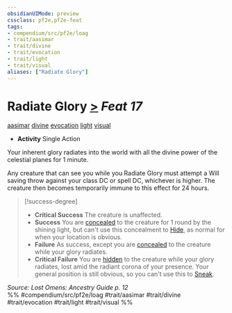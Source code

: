 ```yaml
---
obsidianUIMode: preview
cssclass: pf2e,pf2e-feat
tags:
- compendium/src/pf2e/loag
- trait/aasimar
- trait/divine
- trait/evocation
- trait/light
- trait/visual
aliases: ["Radiate Glory"]
---
```

# Radiate Glory  [>](../../Rules/core-rulebook/chapter-9-playing-the-game.md#Actions "Single Action") *Feat 17*  
[aasimar](../../Rules/traits/aasimar-apg.md)  [divine](../../Rules/traits/divine.md)  [evocation](../../Rules/traits/evocation.md)  [light](../../Rules/traits/light.md)  [visual](../../Rules/traits/visual.md)  

- **Activity** Single Action

Your inherent glory radiates into the world with all the divine power of the celestial planes for 1 minute.

Any creature that can see you while you Radiate Glory must attempt a Will saving throw against your class DC or spell DC, whichever is higher. The creature then becomes temporarily immune to this effect for 24 hours.

> [!success-degree] 
> - **Critical Success** The creature is unaffected.
> - **Success** You are [concealed](../../Rules/conditions.md#Concealed) to the creature for 1 round by the shining light, but can't use this concealment to [Hide](../../Rules/actions/hide.md), as normal for when your location is obvious.
> - **Failure** As success, except you are [concealed](../../Rules/conditions.md#Concealed) to the creature while your glory radiates.
> - **Critical Failure** You are [hidden](../../Rules/conditions.md#Hidden) to the creature while your glory radiates, lost amid the radiant corona of your presence. Your general position is still obvious, so you can't use this to [Sneak](../../Rules/actions/sneak.md).

*Source: Lost Omens: Ancestry Guide p. 12*  
%% #compendium/src/pf2e/loag #trait/aasimar #trait/divine #trait/evocation #trait/light #trait/visual %%